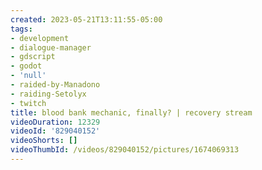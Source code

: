 ```yaml
---
created: 2023-05-21T13:11:55-05:00
tags:
- development
- dialogue-manager
- gdscript
- godot
- 'null'
- raided-by-Manadono
- raiding-Setolyx
- twitch
title: blood bank mechanic, finally? | recovery stream
videoDuration: 12329
videoId: '829040152'
videoShorts: []
videoThumbId: /videos/829040152/pictures/1674069313
---
```

